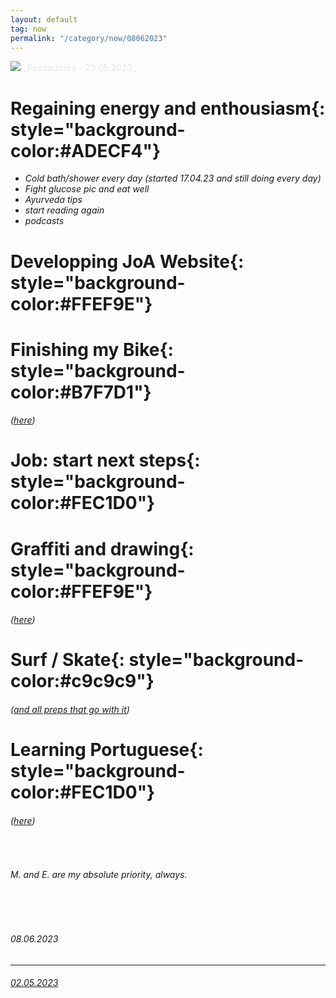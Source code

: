 ```yaml
---
layout: default
tag: now
permalink: "/category/now/08062023"
---
```


<picture>
    <source srcset="https://live.staticflickr.com/65535/52922738626_49f94c4ee7_h.jpg"
            media="(min-width: 800px)">
    <img src="https://live.staticflickr.com/65535/52922738626_49f94c4ee7_h.jpg"/>
</picture>
<a style='color:#e6e6e6;' class='post-meta'>_Pescadores - 23.05.2023_</a>

<!-- Style Memo
**yellow**{: style="background-color:#FFEF9E"} <br>
**pink**{: style="background-color:#FEC1D0"} <br>
**blue**{: style="background-color:#ADECF4"} <br>
**green**{: style="background-color:#B7F7D1"} <br>
**grey**{: style="background-color:#c9c9c9"} <br> -->


# **Regaining energy and enthousiasm**{: style="background-color:#ADECF4"} <br>
- _Cold bath/shower every day (started 17.04.23 and still doing every day)_ 
- _Fight glucose pic and eat well_
- _Ayurveda tips_
- _start reading again_
- _podcasts_

# **Developping JoA Website**{: style="background-color:#FFEF9E"}

# **Finishing my Bike**{: style="background-color:#B7F7D1"} 
###### _([here](/writing/2023/02/28/bike_project_0.html))_

# **Job: start next steps**{: style="background-color:#FEC1D0"}

# **Graffiti and drawing**{: style="background-color:#FFEF9E"} 
###### _([here](/category/tiffigra/memories))_ 

# **Surf / Skate**{: style="background-color:#c9c9c9"} 
###### _([and all preps that go with it](/category/surf/ressources))_ 

# **Learning Portuguese**{: style="background-color:#FEC1D0"} 
###### _([here](/peripherical-brain/2019/11/01/portugues.html))_ 
 

<br>

###### M. and E. are my absolute priority, always.

<br><br>

###### _08.06.2023_
---
###### _[02.05.2023](/category/now/02052023)_